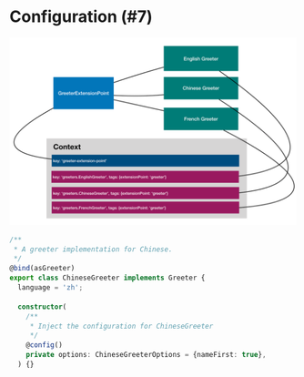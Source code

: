 # Configuration (#7)

![greeters](../../imgs/tutorials/core/greeters.png)

```ts
/**
 * A greeter implementation for Chinese.
 */
@bind(asGreeter)
export class ChineseGreeter implements Greeter {
  language = 'zh';

  constructor(
    /**
     * Inject the configuration for ChineseGreeter
     */
    @config()
    private options: ChineseGreeterOptions = {nameFirst: true},
  ) {}

```
